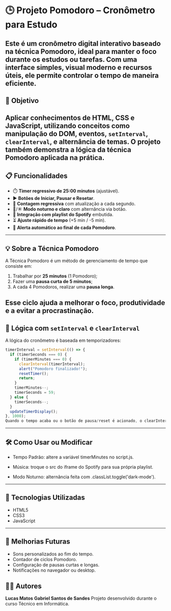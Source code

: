 # 🕒 Projeto Pomodoro – Cronômetro para Estudo

Este é um cronômetro digital interativo baseado na técnica Pomodoro, ideal para manter o foco durante os estudos ou tarefas. Com uma interface simples, visual moderno e recursos úteis, ele permite controlar o tempo de maneira eficiente.
---

## 🎯 Objetivo

Aplicar conhecimentos de **HTML**, **CSS** e **JavaScript**, utilizando conceitos como **manipulação do DOM**, **eventos**, `setInterval`, `clearInterval`, e alternância de temas. O projeto também demonstra a lógica da técnica Pomodoro aplicada na prática.
---

## 📋 Funcionalidades

- ⏱️ **Timer regressivo de 25:00 minutos** (ajustável).
- ▶️ **Botões de Iniciar, Pausar e Resetar**.
- 🔁 **Contagem regressiva** com atualização a cada segundo.
- 🌙/☀️ **Modo noturno e claro** com alternância via botão.
- 🎵 **Integração com playlist do Spotify** embutida.
- ⏳ **Ajuste rápido de tempo** (+5 min / -5 min).
- 🔔 **Alerta automático ao final de cada Pomodoro**.
---

## 💡 Sobre a Técnica Pomodoro

A Técnica Pomodoro é um método de gerenciamento de tempo que consiste em:

1. Trabalhar por **25 minutos** (1 Pomodoro);
2. Fazer uma **pausa curta de 5 minutos**;
3. A cada 4 Pomodoros, realizar uma **pausa longa**.

Esse ciclo ajuda a melhorar o foco, produtividade e a evitar a procrastinação.
---

## 🧠 Lógica com `setInterval` e `clearInterval`

A lógica do cronômetro é baseada em temporizadores:

```javascript
timerInterval = setInterval(() => {
  if (timerSeconds === 0) {
    if (timerMinutes === 0) {
      clearInterval(timerInterval);
      alert("Pomodoro finalizado!");
      resetTimer();
      return;
    }
    timerMinutes--;
    timerSeconds = 59;
  } else {
    timerSeconds--;
  }
  updateTimerDisplay();
}, 1000);
Quando o tempo acaba ou o botão de pausa/reset é acionado, o clearInterval interrompe a execução.
```
---

## 🛠️ Como Usar ou Modificar
 - Tempo Padrão: altere a variável timerMinutes no script.js.

 - Música: troque o src do iframe do Spotify para sua própria playlist.

 - Modo Noturno: alternância feita com .classList.toggle('dark-mode').
---

 ## 📁 Tecnologias Utilizadas
 - HTML5
 - CSS3
 - JavaScript
---

 ## 🔧 Melhorias Futuras
 - Sons personalizados ao fim do tempo.
 - Contador de ciclos Pomodoro.
 - Configuração de pausas curtas e longas.
 - Notificações no navegador ou desktop.

 ## 👨‍💻 Autores
**Lucas Matos**
**Gabriel Santos de Sandes**
Projeto desenvolvido durante o curso Técnico em Informática.


